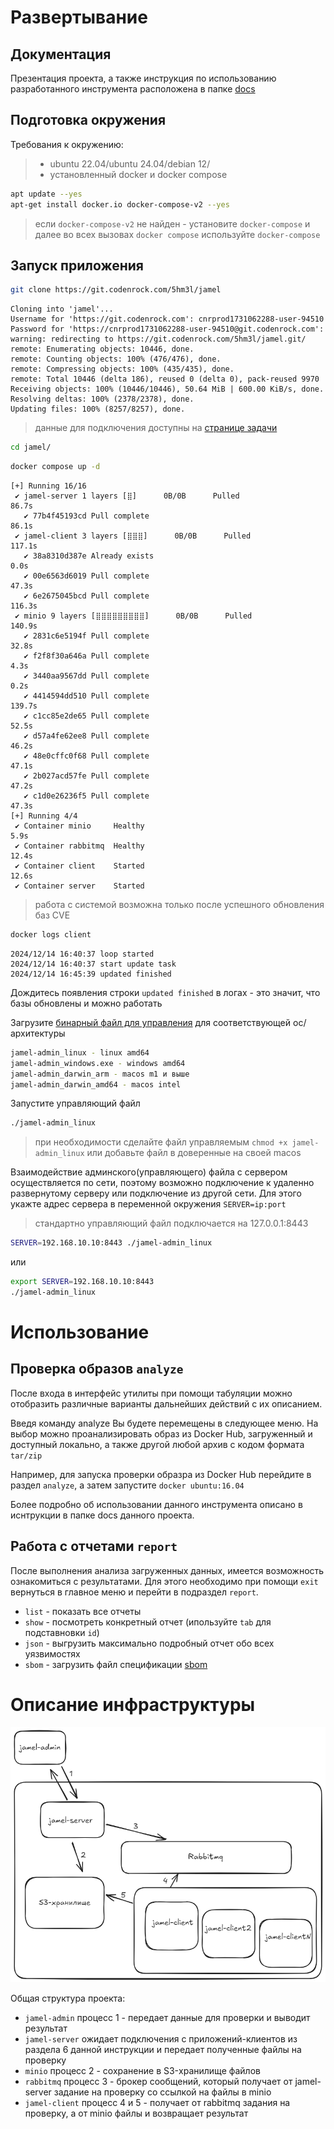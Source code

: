 # Развертывание

## Документация

Презентация проекта, а также инструкция по использованию разработанного инструмента расположена в папке [docs](./docs)

## Подготовка окружения

Требования к окружению:

> - ubuntu 22.04/ubuntu 24.04/debian 12/
> - установленный docker и docker compose

```bash
apt update --yes
apt-get install docker.io docker-compose-v2 --yes
```

> если `docker-compose-v2` не найден - установите `docker-compose` и далее во всех вызовах `docker compose` используйте `docker-compose`

## Запуск приложения

```bash
git clone https://git.codenrock.com/5hm3l/jamel
```

```
Cloning into 'jamel'...
Username for 'https://git.codenrock.com': cnrprod1731062288-user-94510
Password for 'https://cnrprod1731062288-user-94510@git.codenrock.com':
warning: redirecting to https://git.codenrock.com/5hm3l/jamel.git/
remote: Enumerating objects: 10446, done.
remote: Counting objects: 100% (476/476), done.
remote: Compressing objects: 100% (435/435), done.
remote: Total 10446 (delta 186), reused 0 (delta 0), pack-reused 9970
Receiving objects: 100% (10446/10446), 50.64 MiB | 600.00 KiB/s, done.
Resolving deltas: 100% (2378/2378), done.
Updating files: 100% (8257/8257), done.
```

> данные для подключения доступны на [странице задачи](https://codenrock.com/contests/sovkombank-securehack/#/tasks/2206/6292)

```bash
cd jamel/
```

```bash
docker compose up -d
```

```
[+] Running 16/16
 ✔ jamel-server 1 layers [⣿]      0B/0B      Pulled                                                                                        86.7s
   ✔ 77b4f45193cd Pull complete                                                                                                            86.1s
 ✔ jamel-client 3 layers [⣿⣿⣿]      0B/0B      Pulled                                                                                     117.1s
   ✔ 38a8310d387e Already exists                                                                                                            0.0s
   ✔ 00e6563d6019 Pull complete                                                                                                            47.3s
   ✔ 6e2675045bcd Pull complete                                                                                                           116.3s
 ✔ minio 9 layers [⣿⣿⣿⣿⣿⣿⣿⣿⣿]      0B/0B      Pulled                                                                                      140.9s
   ✔ 2831c6e5194f Pull complete                                                                                                            32.8s
   ✔ f2f8f30a646a Pull complete                                                                                                             4.3s
   ✔ 3440aa9567dd Pull complete                                                                                                             0.2s
   ✔ 4414594dd510 Pull complete                                                                                                           139.7s
   ✔ c1cc85e2de65 Pull complete                                                                                                            52.5s
   ✔ d57a4fe62ee8 Pull complete                                                                                                            46.2s
   ✔ 48e0cffc0f68 Pull complete                                                                                                            47.1s
   ✔ 2b027acd57fe Pull complete                                                                                                            47.2s
   ✔ c1d0e26236f5 Pull complete                                                                                                            47.3s
[+] Running 4/4
 ✔ Container minio     Healthy                                                                                                              5.9s
 ✔ Container rabbitmq  Healthy                                                                                                             12.4s
 ✔ Container client    Started                                                                                                             12.6s
 ✔ Container server    Started
```

> работа с системой возможна только после успешного обновления баз CVE

```bash
docker logs client
```

```
2024/12/14 16:40:37 loop started
2024/12/14 16:40:37 start update task
2024/12/14 16:45:39 updated finished
```

Дождитесь появления строки `updated finished` в логах - это значит, что базы обновлены и можно работать

Загрузите [бинарный файл для управления](https://git.codenrock.com/sovkombank-securehack-1331/cnrprod1733496609-team-81653/jamel/-/releases) для соответствующей ос/архитектуры

```bash
jamel-admin_linux - linux amd64
jamel-admin_windows.exe - windows amd64
jamel-admin_darwin_arm - macos m1 и выше
jamel-admin_darwin_amd64 - macos intel
```

Запустите управляющий файл

```bash
./jamel-admin_linux

```

> при необходимости сделайте файл управляемым `chmod +x jamel-admin_linux` или добавьте файл в доверенные на своей macos

Взаимодействие админского(управляющего) файла с сервером осуществляется по сети, поэтому возможно подключение к удаленно развернутому серверу или подключение из другой сети. Для этого укажте адрес сервера в переменной окружения `SERVER=ip:port`

> стандартно управляющий файл подключается на 127.0.0.1:8443

```bash
SERVER=192.168.10.10:8443 ./jamel-admin_linux
```

или

```bash
export SERVER=192.168.10.10:8443
./jamel-admin_linux
```

# Использование

## Проверка образов `analyze`

После входа в интерфейс утилиты при помощи табуляции можно отобразить различные варианты дальнейших действий с их описанием.

Введя команду analyze Вы будете перемещены в следующее меню.
На выбор можно проанализировать образ из Docker Hub, загруженный и доступный локально, а также другой любой архив с кодом формата `tar/zip`

Например, для запуска проверки образра из Docker Hub перейдите в раздел `analyze`, а затем запустите `docker ubuntu:16.04`

Более подробно об использовании данного инструмента описано в иснтрукции в папке docs данного проекта.

## Работа с отчетами `report`

После выполнения анализа загруженных данных, имеется возможность ознакомиться с результатами. Для этого необходимо при помощи `exit` вернуться в главное меню и перейти в подраздел `report`.

- `list` - показать все отчеты
- `show` - посмотреть конкретный отчет (ипользуйте `tab` для подставновки `id`)
- `json` - выгрузить максимально подробный отчет обо всех уязвимостях
- `sbom` - загрузить файл спецификации [sbom](https://www.cisa.gov/sbom)

# Описание инфраструктуры

![jamel-scheme](./docs/scheme.png)

Общая структура проекта:

- `jamel-admin` процесс 1 - передает данные для проверки и выводит результат
- `jamel-server` ожидает подключения с приложений-клиентов из раздела 6 данной инструкции и передает полученные файлы на проверку
- `minio` процесс 2 - сохранение в S3-хранилище файлов
- `rabbitmq` процесс 3 - брокер сообщений, который получает от jamel-server задание на проверку со ссылкой на файлы в minio
- `jamel-client` процесс 4 и 5 - получает от rabbitmq задания на проверку, а от minio файлы и возвращает результат
